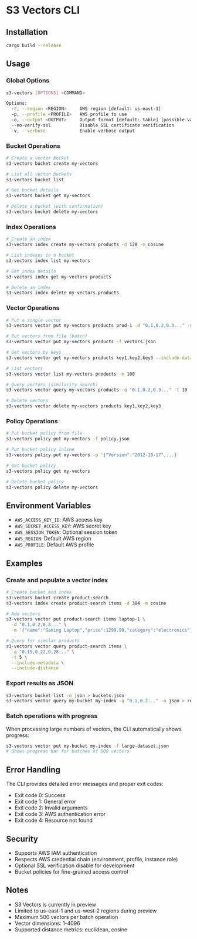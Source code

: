# S3 Vectors CLI

## Installation

```bash
cargo build --release
```

## Usage

### Global Options

```bash
s3-vectors [OPTIONS] <COMMAND>

Options:
  -r, --region <REGION>     AWS region [default: us-east-1]
  -p, --profile <PROFILE>   AWS profile to use
  -o, --output <OUTPUT>     Output format [default: table] [possible values: json, table, yaml]
  --no-verify-ssl           Disable SSL certificate verification
  -v, --verbose             Enable verbose output
```

### Bucket Operations

```bash
# Create a vector bucket
s3-vectors bucket create my-vectors

# List all vector buckets
s3-vectors bucket list

# Get bucket details
s3-vectors bucket get my-vectors

# Delete a bucket (with confirmation)
s3-vectors bucket delete my-vectors
```

### Index Operations

```bash
# Create an index
s3-vectors index create my-vectors products -d 128 -m cosine

# List indexes in a bucket
s3-vectors index list my-vectors

# Get index details
s3-vectors index get my-vectors products

# Delete an index
s3-vectors index delete my-vectors products
```

### Vector Operations

```bash
# Put a single vector
s3-vectors vector put my-vectors products prod-1 -d "0.1,0.2,0.3..." -m '{"name":"Product 1"}'

# Put vectors from file (batch)
s3-vectors vector put my-vectors products -f vectors.json

# Get vectors by keys
s3-vectors vector get my-vectors products key1,key2,key3 --include-data --include-metadata

# List vectors
s3-vectors vector list my-vectors products -m 100

# Query vectors (similarity search)
s3-vectors vector query my-vectors products -q "0.1,0.2,0.3..." -t 10 -f '{"category":"electronics"}'

# Delete vectors
s3-vectors vector delete my-vectors products key1,key2,key3
```

### Policy Operations

```bash
# Put bucket policy from file
s3-vectors policy put my-vectors -f policy.json

# Put bucket policy inline
s3-vectors policy put my-vectors -p '{"Version":"2012-10-17",...}'

# Get bucket policy
s3-vectors policy get my-vectors

# Delete bucket policy
s3-vectors policy delete my-vectors
```

## Environment Variables

- `AWS_ACCESS_KEY_ID`: AWS access key
- `AWS_SECRET_ACCESS_KEY`: AWS secret key
- `AWS_SESSION_TOKEN`: Optional session token
- `AWS_REGION`: Default AWS region
- `AWS_PROFILE`: Default AWS profile

## Examples

### Create and populate a vector index

```bash
# Create bucket and index
s3-vectors bucket create product-search
s3-vectors index create product-search items -d 384 -m cosine

# Add vectors
s3-vectors vector put product-search items laptop-1 \
  -d "0.1,0.2,0.3..." \
  -m '{"name":"Gaming Laptop","price":1299.99,"category":"electronics"}'

# Query for similar products
s3-vectors vector query product-search items \
  -q "0.15,0.22,0.28..." \
  -t 5 \
  --include-metadata \
  --include-distance
```

### Export results as JSON

```bash
s3-vectors bucket list -o json > buckets.json
s3-vectors vector query my-bucket my-index -q "0.1,0.2..." -o json > results.json
```

### Batch operations with progress

When processing large numbers of vectors, the CLI automatically shows progress:

```bash
s3-vectors vector put my-bucket my-index -f large-dataset.json
# Shows progress bar for batches of 500 vectors
```

## Error Handling

The CLI provides detailed error messages and proper exit codes:
- Exit code 0: Success
- Exit code 1: General error
- Exit code 2: Invalid arguments
- Exit code 3: AWS authentication error
- Exit code 4: Resource not found

## Security

- Supports AWS IAM authentication
- Respects AWS credential chain (environment, profile, instance role)
- Optional SSL verification disable for development
- Bucket policies for fine-grained access control

## Notes

- S3 Vectors is currently in preview
- Limited to us-east-1 and us-west-2 regions during preview
- Maximum 500 vectors per batch operation
- Vector dimensions: 1-4096
- Supported distance metrics: euclidean, cosine